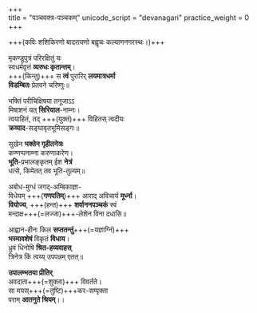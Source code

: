 +++  
title = "पञ्चवक्त्र-पञ्चकम्"
unicode_script = "devanagari"
practice_weight = 0
+++  

+++(कविः शशिकिरणो बादरायणो बह्वृचः कल्याणनगरस्थः।)+++

मृकण्डुपुत्रं परिरक्षितुं यः  
स्वधर्मवृत्तं **व्यरुधः कृतान्तम्**।   
+++(किन्तु)+++ स **त्वं** पुरारिर् **लयमात्रधर्मा**  
**विडम्बितः** प्रेतवने चरिष्णुः॥   

भक्तिं परीचिक्षिषया तनूजाऽऽ  
मिषाशनं यत् **सिरियाल**-नाम्नः।  
त्वयाहितं, तद् +++(युक्तं)+++ विहितस् त्वदीयः   
**क्रव्याद**-सङ्घावृतभूमिसङ्गः॥
  
सुखेन **भक्तेन गृहीतनेत्रः**  
कण्णप्पनाम्ना करुणाकरेण।  
**भूति**-प्रभालङ्कृतम् ईश **नेत्रं**  
धत्से, किमेतत् तव भूति-तुल्यम्॥   

अबोध-मुग्धं जगद्-अम्बिकाज्ञा-  
विधेयम् +++(**गणपतिम्**)+++ आराद् अविचार्य **मूर्ध्ना**।   
**वियोज्य**, +++(हन्त)+++ **शर्वाननपञ्चकं** स्वं  
मन्दाक्ष+++(=लज्जा)+++-लेशेन विना दधासि॥   

आह्वान-हीनः किल **सप्ततन्तुं**+++(=यज्ञाग्निं)+++  
**भस्मावशेषं** विकृतं **विधाय**।   
ध्रुवं धिनोषि **श्रित-हव्यवाहस्**  
त्रिनेत्र किं त्वय्य् उपपन्नम् एतत्॥   
  
**उपालम्भतया प्रीतिर्**  
अवदाता+++(=शुक्ला)+++ विवर्तते।  
सा मयस्+++(=तुष्टि)+++कर-सम्पृक्ता  
पराम् **आतनुते श्रियम्**।।
